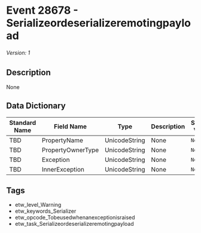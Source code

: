 # Event 28678 - Serializeordeserializeremotingpayload
###### Version: 1

## Description
None

## Data Dictionary
|Standard Name|Field Name|Type|Description|Sample Value|
|---|---|---|---|---|
|TBD|PropertyName|UnicodeString|None|`None`|
|TBD|PropertyOwnerType|UnicodeString|None|`None`|
|TBD|Exception|UnicodeString|None|`None`|
|TBD|InnerException|UnicodeString|None|`None`|

## Tags
* etw_level_Warning
* etw_keywords_Serializer
* etw_opcode_Tobeusedwhenanexceptionisraised
* etw_task_Serializeordeserializeremotingpayload